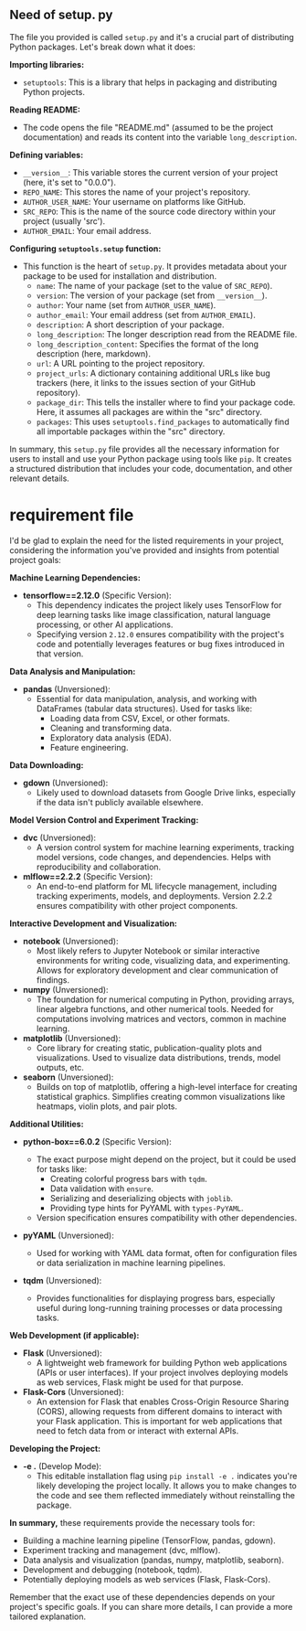 
## Need of setup. py 

The file you provided is called `setup.py` and it's a crucial part of distributing Python packages. Let's break down what it does:

**Importing libraries:**

* `setuptools`: This is a library that helps in packaging and distributing Python projects.

**Reading README:**

* The code opens the file "README.md" (assumed to be the project documentation) and reads its content into the variable `long_description`.

**Defining variables:**

* `__version__`: This variable stores the current version of your project (here, it's set to "0.0.0").
* `REPO_NAME`: This stores the name of your project's repository.
* `AUTHOR_USER_NAME`: Your username on platforms like GitHub.
* `SRC_REPO`: This is the name of the source code directory within your project (usually 'src').
* `AUTHOR_EMAIL`: Your email address.

**Configuring `setuptools.setup` function:**

* This function is the heart of `setup.py`. It provides metadata about your package to be used for installation and distribution.
    * `name`: The name of your package (set to the value of `SRC_REPO`).
    * `version`: The version of your package (set from `__version__`).
    * `author`: Your name (set from `AUTHOR_USER_NAME`).
    * `author_email`: Your email address (set from `AUTHOR_EMAIL`).
    * `description`: A short description of your package.
    * `long_description`: The longer description read from the README file.
    * `long_description_content`: Specifies the format of the long description (here, markdown).
    * `url`: A URL pointing to the project repository.
    * `project_urls`: A dictionary containing additional URLs like bug trackers (here, it links to the issues section of your GitHub repository).
    * `package_dir`: This tells the installer where to find your package code. Here, it assumes all packages are within the "src" directory.
    * `packages`: This uses `setuptools.find_packages` to automatically find all importable packages within the "src" directory.

In summary, this `setup.py` file provides all the necessary information for users to install and use your Python package using tools like `pip`. It creates a structured distribution that includes your code, documentation, and other relevant details.

# requirement file

I'd be glad to explain the need for the listed requirements in your project, considering the information you've provided and insights from potential project goals:

**Machine Learning Dependencies:**

- **tensorflow==2.12.0** (Specific Version):
    - This dependency indicates the project likely uses TensorFlow for deep learning tasks like image classification, natural language processing, or other AI applications.
    - Specifying version `2.12.0` ensures compatibility with the project's code and potentially leverages features or bug fixes introduced in that version.

**Data Analysis and Manipulation:**

- **pandas** (Unversioned):
    - Essential for data manipulation, analysis, and working with DataFrames (tabular data structures). Used for tasks like:
        - Loading data from CSV, Excel, or other formats.
        - Cleaning and transforming data.
        - Exploratory data analysis (EDA).
        - Feature engineering.

**Data Downloading:**

- **gdown** (Unversioned):
    - Likely used to download datasets from Google Drive links, especially if the data isn't publicly available elsewhere.

**Model Version Control and Experiment Tracking:**

- **dvc** (Unversioned):
    - A version control system for machine learning experiments, tracking model versions, code changes, and dependencies. Helps with reproducibility and collaboration.
- **mlflow==2.2.2** (Specific Version):
    - An end-to-end platform for ML lifecycle management, including tracking experiments, models, and deployments. Version 2.2.2 ensures compatibility with other project components.

**Interactive Development and Visualization:**

- **notebook** (Unversioned):
    - Most likely refers to Jupyter Notebook or similar interactive environments for writing code, visualizing data, and experimenting. Allows for exploratory development and clear communication of findings.
- **numpy** (Unversioned):
    - The foundation for numerical computing in Python, providing arrays, linear algebra functions, and other numerical tools. Needed for computations involving matrices and vectors, common in machine learning.
- **matplotlib** (Unversioned):
    - Core library for creating static, publication-quality plots and visualizations. Used to visualize data distributions, trends, model outputs, etc.
- **seaborn** (Unversioned):
    - Builds on top of matplotlib, offering a high-level interface for creating statistical graphics. Simplifies creating common visualizations like heatmaps, violin plots, and pair plots.

**Additional Utilities:**

- **python-box==6.0.2** (Specific Version):
    - The exact purpose might depend on the project, but it could be used for tasks like:
        - Creating colorful progress bars with `tqdm`.
        - Data validation with `ensure`.
        - Serializing and deserializing objects with `joblib`.
        - Providing type hints for PyYAML with `types-PyYAML`.
    - Version specification ensures compatibility with other dependencies.

- **pyYAML** (Unversioned):
    - Used for working with YAML data format, often for configuration files or data serialization in machine learning pipelines.

- **tqdm** (Unversioned):
    - Provides functionalities for displaying progress bars, especially useful during long-running training processes or data processing tasks.

**Web Development (if applicable):**

- **Flask** (Unversioned):
    - A lightweight web framework for building Python web applications (APIs or user interfaces). If your project involves deploying models as web services, Flask might be used for that purpose.
- **Flask-Cors** (Unversioned):
    - An extension for Flask that enables Cross-Origin Resource Sharing (CORS), allowing requests from different domains to interact with your Flask application. This is important for web applications that need to fetch data from or interact with external APIs.

**Developing the Project:**

- **-e .** (Develop Mode):
    - This editable installation flag using `pip install -e .` indicates you're likely developing the project locally. It allows you to make changes to the code and see them reflected immediately without reinstalling the package.

**In summary,** these requirements provide the necessary tools for:

- Building a machine learning pipeline (TensorFlow, pandas, gdown).
- Experiment tracking and management (dvc, mlflow).
- Data analysis and visualization (pandas, numpy, matplotlib, seaborn).
- Development and debugging (notebook, tqdm).
- Potentially deploying models as web services (Flask, Flask-Cors).

Remember that the exact use of these dependencies depends on your project's specific goals. If you can share more details, I can provide a more tailored explanation.